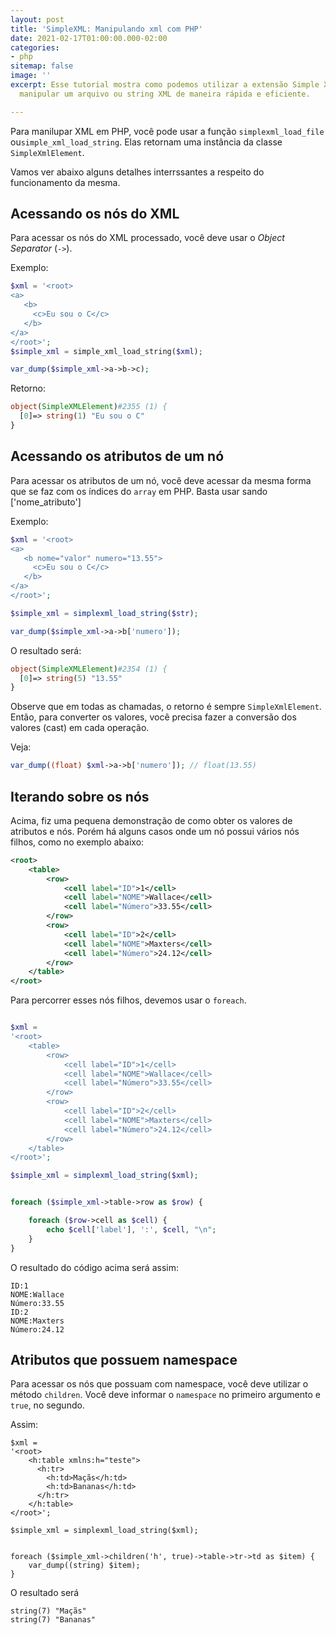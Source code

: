 ```yaml
---
layout: post
title: 'SimpleXML: Manipulando xml com PHP'
date: 2021-02-17T01:00:00.000-02:00
categories:
- php
sitemap: false
image: ''
excerpt: Esse tutorial mostra como podemos utilizar a extensão Simple XML do PHP para
  manipular um arquivo ou string XML de maneira rápida e eficiente.

---
```

Para manilupar XML em PHP, você pode usar a  função `simplexml_load_file` ou`simple_xml_load_string`. Elas retornam uma instância da classe `SimpleXmlElement`.

Vamos ver abaixo alguns detalhes interrssantes a respeito do funcionamento da mesma.

## Acessando os nós do XML

Para acessar os nós do XML processado, você deve usar o _Object Separator_ (`->`).

Exemplo:

```php
$xml = '<root>
<a>
   <b>
     <c>Eu sou o C</c>
   </b>
</a>
</root>';
$simple_xml = simple_xml_load_string($xml);
```

```php
var_dump($simple_xml->a->b->c);
```

Retorno:

```php
object(SimpleXMLElement)#2355 (1) {
  [0]=> string(1) "Eu sou o C"
}
```

## Acessando os atributos de um nó

Para acessar os atributos de um nó, você deve acessar da mesma forma que se faz com os índices do `array` em PHP.  Basta usar sando \['nome_atributo'\]

Exemplo:

```php
$xml = '<root>
<a>
   <b nome="valor" numero="13.55">
     <c>Eu sou o C</c>
   </b>
</a>
</root>';

$simple_xml = simplexml_load_string($str);

var_dump($simple_xml->a->b['numero']);
```

O resultado será:

```php
object(SimpleXMLElement)#2354 (1) {
  [0]=> string(5) "13.55"
}
```

Observe que em todas as chamadas, o retorno é sempre `SimpleXmlElement`. Então, para converter os valores, você precisa fazer a conversão dos valores (cast) em cada operação.

Veja:

```php
var_dump((float) $xml->a->b['numero']); // float(13.55)
```

## Iterando sobre os nós

Acima, fiz uma pequena demonstração de como obter os valores de atributos e nós. Porém há alguns casos onde um nó possui vários nós filhos, como no exemplo abaixo:

```xml
<root>
    <table>
        <row>
            <cell label="ID">1</cell>
            <cell label="NOME">Wallace</cell>
            <cell label="Número">33.55</cell>
        </row>
        <row>
            <cell label="ID">2</cell>
            <cell label="NOME">Maxters</cell>
            <cell label="Número">24.12</cell>
        </row>
    </table>
</root>
```

Para percorrer esses nós filhos, devemos usar o `foreach`.

```php

$xml = 
'<root>
    <table>
        <row>
            <cell label="ID">1</cell>
            <cell label="NOME">Wallace</cell>
            <cell label="Número">33.55</cell>
        </row>
        <row>
            <cell label="ID">2</cell>
            <cell label="NOME">Maxters</cell>
            <cell label="Número">24.12</cell>
        </row>
    </table>
</root>';

$simple_xml = simplexml_load_string($xml);


foreach ($simple_xml->table->row as $row) {

    foreach ($row->cell as $cell) {
        echo $cell['label'], ':', $cell, "\n";
    }
}
```

O resultado do código acima será assim:

```text
ID:1
NOME:Wallace
Número:33.55
ID:2
NOME:Maxters
Número:24.12
```

## Atributos que possuem namespace

Para acessar os nós que possuam com namespace, você deve utilizar o método `children`. Você deve informar o `namespace` no primeiro argumento e `true`, no segundo.

Assim:

    $xml = 
    '<root>
    	<h:table xmlns:h="teste">
    	  <h:tr>
    	    <h:td>Maçãs</h:td>
    	    <h:td>Bananas</h:td>
    	  </h:tr>
    	</h:table>
    </root>';
    
    $simple_xml = simplexml_load_string($xml);
    
    
    foreach ($simple_xml->children('h', true)->table->tr->td as $item) {
    	var_dump((string) $item);
    }

O resultado será

```text
string(7) "Maçãs"
string(7) "Bananas"
```
